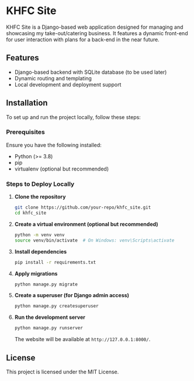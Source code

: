 # KHFC Site

KHFC Site is a Django-based web application designed for managing and showcasing my take-out/catering business. It features a dynamic front-end for user interaction with plans for a back-end in the near future.

## Features

- Django-based backend with SQLite database (to be used later)
- Dynamic routing and templating
- Local development and deployment support

## Installation

To set up and run the project locally, follow these steps:

### Prerequisites

Ensure you have the following installed:

- Python (>= 3.8)
- pip
- virtualenv (optional but recommended)

### Steps to Deploy Locally

1. **Clone the repository**
   ```bash
   git clone https://github.com/your-repo/khfc_site.git
   cd khfc_site
   ```
2. **Create a virtual environment (optional but recommended)**
   ```bash
   python -m venv venv
   source venv/bin/activate  # On Windows: venv\Scripts\activate
   ```
3. **Install dependencies**
   ```bash
   pip install -r requirements.txt
   ```
4. **Apply migrations**
   ```bash
   python manage.py migrate
   ```
5. **Create a superuser (for Django admin access)**
   ```bash
   python manage.py createsuperuser
   ```
6. **Run the development server**
   ```bash
   python manage.py runserver
   ```
   The website will be available at `http://127.0.0.1:8000/`.

## License

This project is licensed under the MIT License.
